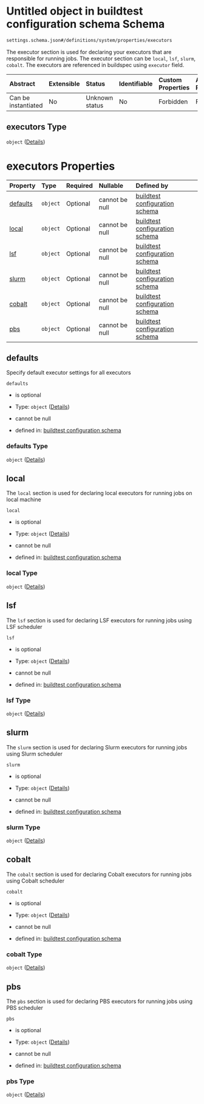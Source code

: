 # Untitled object in buildtest configuration schema Schema

```txt
settings.schema.json#/definitions/system/properties/executors
```

The executor section is used for declaring your executors that are responsible for running jobs. The executor section can be `local`, `lsf`, `slurm`, `cobalt`. The executors are referenced in buildspec using `executor` field.

| Abstract            | Extensible | Status         | Identifiable | Custom Properties | Additional Properties | Access Restrictions | Defined In                                                                  |
| :------------------ | :--------- | :------------- | :----------- | :---------------- | :-------------------- | :------------------ | :-------------------------------------------------------------------------- |
| Can be instantiated | No         | Unknown status | No           | Forbidden         | Forbidden             | none                | [settings.schema.json*](../out/settings.schema.json "open original schema") |

## executors Type

`object` ([Details](settings-definitions-system-properties-executors.md))

# executors Properties

| Property              | Type     | Required | Nullable       | Defined by                                                                                                                                                                                    |
| :-------------------- | :------- | :------- | :------------- | :-------------------------------------------------------------------------------------------------------------------------------------------------------------------------------------------- |
| [defaults](#defaults) | `object` | Optional | cannot be null | [buildtest configuration schema](settings-definitions-system-properties-executors-properties-defaults.md "settings.schema.json#/definitions/system/properties/executors/properties/defaults") |
| [local](#local)       | `object` | Optional | cannot be null | [buildtest configuration schema](settings-definitions-system-properties-executors-properties-local.md "settings.schema.json#/definitions/system/properties/executors/properties/local")       |
| [lsf](#lsf)           | `object` | Optional | cannot be null | [buildtest configuration schema](settings-definitions-system-properties-executors-properties-lsf.md "settings.schema.json#/definitions/system/properties/executors/properties/lsf")           |
| [slurm](#slurm)       | `object` | Optional | cannot be null | [buildtest configuration schema](settings-definitions-system-properties-executors-properties-slurm.md "settings.schema.json#/definitions/system/properties/executors/properties/slurm")       |
| [cobalt](#cobalt)     | `object` | Optional | cannot be null | [buildtest configuration schema](settings-definitions-system-properties-executors-properties-cobalt.md "settings.schema.json#/definitions/system/properties/executors/properties/cobalt")     |
| [pbs](#pbs)           | `object` | Optional | cannot be null | [buildtest configuration schema](settings-definitions-system-properties-executors-properties-pbs.md "settings.schema.json#/definitions/system/properties/executors/properties/pbs")           |

## defaults

Specify default executor settings for all executors

`defaults`

*   is optional

*   Type: `object` ([Details](settings-definitions-system-properties-executors-properties-defaults.md))

*   cannot be null

*   defined in: [buildtest configuration schema](settings-definitions-system-properties-executors-properties-defaults.md "settings.schema.json#/definitions/system/properties/executors/properties/defaults")

### defaults Type

`object` ([Details](settings-definitions-system-properties-executors-properties-defaults.md))

## local

The `local` section is used for declaring local executors for running jobs on local machine

`local`

*   is optional

*   Type: `object` ([Details](settings-definitions-system-properties-executors-properties-local.md))

*   cannot be null

*   defined in: [buildtest configuration schema](settings-definitions-system-properties-executors-properties-local.md "settings.schema.json#/definitions/system/properties/executors/properties/local")

### local Type

`object` ([Details](settings-definitions-system-properties-executors-properties-local.md))

## lsf

The `lsf` section is used for declaring LSF executors for running jobs using LSF scheduler

`lsf`

*   is optional

*   Type: `object` ([Details](settings-definitions-system-properties-executors-properties-lsf.md))

*   cannot be null

*   defined in: [buildtest configuration schema](settings-definitions-system-properties-executors-properties-lsf.md "settings.schema.json#/definitions/system/properties/executors/properties/lsf")

### lsf Type

`object` ([Details](settings-definitions-system-properties-executors-properties-lsf.md))

## slurm

The `slurm` section is used for declaring Slurm executors for running jobs using Slurm scheduler

`slurm`

*   is optional

*   Type: `object` ([Details](settings-definitions-system-properties-executors-properties-slurm.md))

*   cannot be null

*   defined in: [buildtest configuration schema](settings-definitions-system-properties-executors-properties-slurm.md "settings.schema.json#/definitions/system/properties/executors/properties/slurm")

### slurm Type

`object` ([Details](settings-definitions-system-properties-executors-properties-slurm.md))

## cobalt

The `cobalt` section is used for declaring Cobalt executors for running jobs using Cobalt scheduler

`cobalt`

*   is optional

*   Type: `object` ([Details](settings-definitions-system-properties-executors-properties-cobalt.md))

*   cannot be null

*   defined in: [buildtest configuration schema](settings-definitions-system-properties-executors-properties-cobalt.md "settings.schema.json#/definitions/system/properties/executors/properties/cobalt")

### cobalt Type

`object` ([Details](settings-definitions-system-properties-executors-properties-cobalt.md))

## pbs

The `pbs` section is used for declaring PBS executors for running jobs using PBS scheduler

`pbs`

*   is optional

*   Type: `object` ([Details](settings-definitions-system-properties-executors-properties-pbs.md))

*   cannot be null

*   defined in: [buildtest configuration schema](settings-definitions-system-properties-executors-properties-pbs.md "settings.schema.json#/definitions/system/properties/executors/properties/pbs")

### pbs Type

`object` ([Details](settings-definitions-system-properties-executors-properties-pbs.md))
